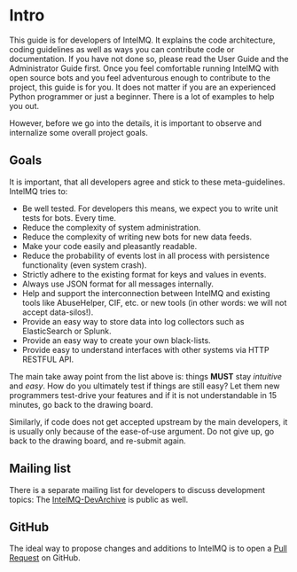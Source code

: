 <!-- comment
   SPDX-FileCopyrightText: 2015-2023 Sebastian Wagner, Filip Pokorný
   SPDX-License-Identifier: AGPL-3.0-or-later
-->


# Intro

This guide is for developers of IntelMQ. It explains the code architecture, coding guidelines as well as ways you can contribute code or documentation. If you have not done so, please read the
User Guide and the Administrator Guide first. Once you feel comfortable running IntelMQ with open source bots and you feel adventurous enough to contribute to the project, this guide is for you. It does not matter if you are an experienced Python programmer or just a beginner. There is a lot of examples to help you out.

However, before we go into the details, it is important to observe and internalize some overall project goals.

## Goals

It is important, that all developers agree and stick to these meta-guidelines. IntelMQ tries to:

- Be well tested. For developers this means, we expect you to write unit tests for bots. Every time.
- Reduce the complexity of system administration.
- Reduce the complexity of writing new bots for new data feeds.
- Make your code easily and pleasantly readable.
- Reduce the probability of events lost in all process with persistence functionality (even system crash).
- Strictly adhere to the existing format for keys and values in events.
- Always use JSON format for all messages internally.
- Help and support the interconnection between IntelMQ and existing tools like AbuseHelper, CIF, etc. or new tools (in other words: we will not accept data-silos!).
- Provide an easy way to store data into log collectors such as ElasticSearch or Splunk.
- Provide an easy way to create your own black-lists.
- Provide easy to understand interfaces with other systems via HTTP RESTFUL API.

The main take away point from the list above is: things **MUST** stay _intuitive_ and _easy_. How do you ultimately test if things are still easy? Let them new programmers test-drive your features and if it is not understandable in 15 minutes, go back to the drawing board.

Similarly, if code does not get accepted upstream by the main developers, it is usually only because of the ease-of-use argument. Do not give up, go back to the drawing board, and re-submit again.

## Mailing list

There is a separate mailing list for developers to discuss development topics:
The [IntelMQ-DevArchive](https://lists.cert.at/pipermail/intelmq-dev/) is public as well.

## GitHub

The ideal way to propose changes and additions to IntelMQ is to open
a [Pull Request](https://github.com/certtools/intelmq/pulls) on GitHub.
